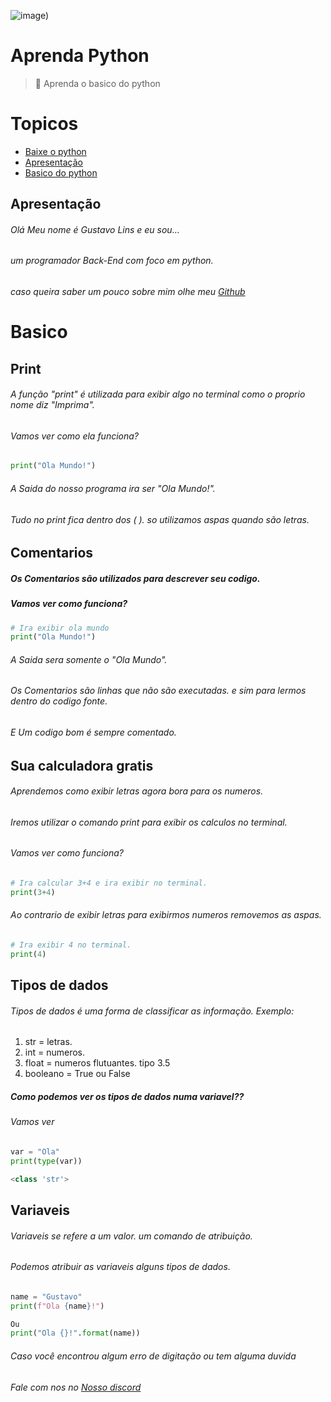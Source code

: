 ![___image___)](https://user-images.githubusercontent.com/60306241/77236909-bf343d80-6ba1-11ea-828f-5cfd5011c557.png)

# Aprenda Python
> :snake: Aprenda o basico do python

# Topicos
- [Baixe o python](https://www.python.org/)
- [Apresentação](#apresentação)
- [Basico do python](#basico)

## Apresentação
###### Olá Meu nome é Gustavo Lins e eu sou...
###### um programador Back-End com foco em python.
###### caso queira saber um pouco sobre mim olhe meu [Github](https://github.com/freazesss)

# Basico
## Print
###### A função "print" é utilizada para exibir algo no terminal como o proprio nome diz "Imprima".
###### Vamos ver como ela funciona?
```python
print("Ola Mundo!")
```
###### A Saida do nosso programa ira ser "Ola Mundo!".
###### Tudo no print fica dentro dos ( ). so utilizamos aspas quando são letras.
## Comentarios
##### Os Comentarios são utilizados para descrever seu codigo.
##### Vamos ver como funciona?
```python
# Ira exibir ola mundo
print("Ola Mundo!")
```
###### A Saida sera somente o "Ola Mundo".
###### Os Comentarios são linhas que não são executadas. e sim para lermos dentro do codigo fonte.
###### E Um codigo bom é sempre comentado.
## Sua calculadora gratis
###### Aprendemos como exibir letras agora bora para os numeros.
###### Iremos utilizar o comando print para exibir os calculos no terminal.
###### Vamos ver como funciona?
```python
# Ira calcular 3+4 e ira exibir no terminal.
print(3+4)
```
###### Ao contrario de exibir letras para exibirmos numeros removemos as aspas.
```python
# Ira exibir 4 no terminal.
print(4)
```
## Tipos de dados
###### Tipos de dados é uma forma de classificar as informação. Exemplo:
1. str = letras.
2. int = numeros.
3. float = numeros flutuantes. tipo 3.5
4. booleano = True ou False
##### Como podemos ver os tipos de dados numa variavel??
###### Vamos ver
```python
var = "Ola"
print(type(var))

<class 'str'>
```
## Variaveis
###### Variaveis se refere a um valor. um comando de atribuição.
###### Podemos atribuir as variaveis alguns tipos de dados.
```python
name = "Gustavo"
print(f"Ola {name}!")

Ou
print("Ola {}!".format(name))
```

###### Caso você encontrou algum erro de digitação ou tem alguma duvida
###### Fale com nos no [Nosso discord](https://discord.gg/GDBrNDU)
